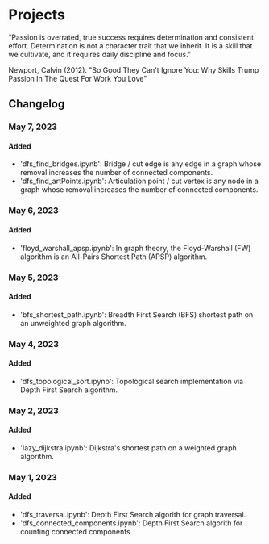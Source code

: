 # Projects
“Passion is overrated, true success requires  determination and consistent effort.  Determination is not a character trait that we  inherit. It is a skill that we cultivate, and it  requires daily discipline and focus."

Newport, Calvin (2012). "So Good They Can't Ignore You: Why Skills Trump Passion In The Quest For Work You Love"



## Changelog

### May 7, 2023

#### Added
- 'dfs_find_bridges.ipynb': Bridge / cut edge is any edge in a graph whose removal increases the number of connected components.
- 'dfs_find_artPoints.ipynb': Articulation point / cut vertex is any node in a graph whose removal increases the number of connected components.

### May 6, 2023

#### Added
- 'floyd_warshall_apsp.ipynb': In graph theory, the Floyd-Warshall (FW) algorithm is an All-Pairs Shortest Path (APSP) algorithm.

### May 5, 2023

#### Added
- 'bfs_shortest_path.ipynb': Breadth First Search (BFS) shortest path on an unweighted graph algorithm.

### May 4, 2023

#### Added
- 'dfs_topological_sort.ipynb': Topological search implementation via Depth First Search algorithm.

### May 2, 2023

#### Added
- 'lazy_dijkstra.ipynb': Dijkstra's shortest path on a weighted graph algorithm.

### May 1, 2023

#### Added
- 'dfs_traversal.ipynb': Depth First Search algorith for graph traversal.
- 'dfs_connected_components.ipynb': Depth First Search algorith for counting connected components.
